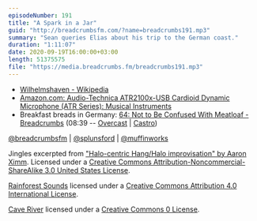 ```yaml
---
episodeNumber: 191
title: "A Spark in a Jar"
guid: "http://breadcrumbsfm.com/?name=breadcrumbs191.mp3"
summary: "Sean queries Elias about his trip to the German coast."
duration: "1:11:07"
date: 2020-09-19T16:00:00+03:00
length: 51375575
file: "https://media.breadcrumbs.fm/breadcrumbs191.mp3"
---
```


- [Wilhelmshaven - Wikipedia](https://en.wikipedia.org/wiki/Wilhelmshaven?wprov=sfti1)
- [Amazon.com: Audio-Technica ATR2100x-USB Cardioid Dynamic Microphone (ATR Series): Musical Instruments](https://www.amazon.com/dp/B07ZPBFVKK/?tag=breadcrumbsfm-20)
- Breakfast breads in Germany: [64: Not to Be Confused With Meatloaf - Breadcrumbs](http://breadcrumbsfm.com/?name=breadcrumbs64.mp3) (08:39 -- [Overcast](https://overcast.fm/+Llyq_4ERg/08:39) | [Castro](https://castro.fm/episode/eJuaNV#08:39))

[@breadcrumbsfm](https://twitter.com/breadcrumbsfm) | [@splunsford](https://twitter.com/splunsford) | [@muffinworks](https://twitter.com/muffinworks)

Jingles excerpted from ["Halo-centric Hang/Halo improvisation" by Aaron Ximm](http://freemusicarchive.org/music/aaron_ximm/handpans_and_the_hang/). Licensed under a [Creative Commons Attribution-Noncommercial-ShareAlike 3.0 United States License](http://creativecommons.org/licenses/by-nc-sa/3.0/us/).

[Rainforest Sounds](http://www.orangefreesounds.com/rainforest-sounds/) licensed under a [Creative Commons Attribution 4.0 International License](http://creativecommons.org/licenses/by/4.0/).

[Cave River](https://freesound.org/people/jpdeglet69/sounds/130368/) licensed under a [Creative Commons 0 License](http://creativecommons.org/publicdomain/zero/1.0/).